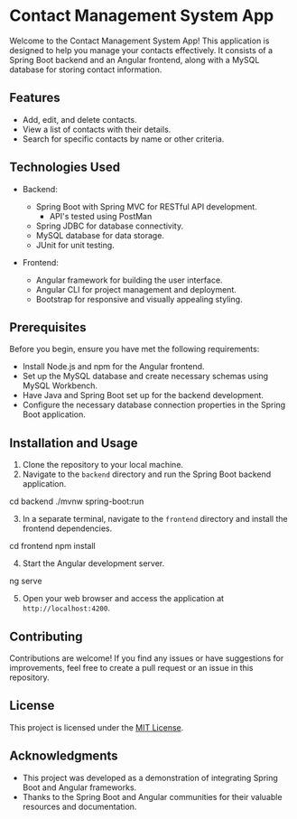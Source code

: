 # Contact Management System App

Welcome to the Contact Management System App! This application is designed to help you manage your contacts effectively. It consists of a Spring Boot backend and an Angular frontend, along with a MySQL database for storing contact information.

## Features

- Add, edit, and delete contacts.
- View a list of contacts with their details.
- Search for specific contacts by name or other criteria.

## Technologies Used

- Backend:
    - Spring Boot with Spring MVC for RESTful API development.
      - API's tested using PostMan
    - Spring JDBC for database connectivity.
    - MySQL database for data storage.
    - JUnit for unit testing.

- Frontend:
    - Angular framework for building the user interface.
    - Angular CLI for project management and deployment.
    - Bootstrap for responsive and visually appealing styling.

## Prerequisites

Before you begin, ensure you have met the following requirements:
- Install Node.js and npm for the Angular frontend.
- Set up the MySQL database and create necessary schemas using MySQL Workbench.
- Have Java and Spring Boot set up for the backend development.
- Configure the necessary database connection properties in the Spring Boot application.

## Installation and Usage

1. Clone the repository to your local machine.
2. Navigate to the `backend` directory and run the Spring Boot backend application.

cd backend
./mvnw spring-boot:run

3. In a separate terminal, navigate to the `frontend` directory and install the frontend dependencies.

cd frontend
npm install

4. Start the Angular development server.

ng serve

5. Open your web browser and access the application at `http://localhost:4200`.

## Contributing

Contributions are welcome! If you find any issues or have suggestions for improvements, feel free to create a pull request or an issue in this repository.

## License

This project is licensed under the [MIT License](LICENSE).

## Acknowledgments

- This project was developed as a demonstration of integrating Spring Boot and Angular frameworks.
- Thanks to the Spring Boot and Angular communities for their valuable resources and documentation.

